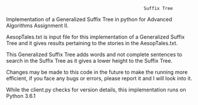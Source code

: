 														Suffix Tree

Implementation of a Generalized Suffix Tree in python for Advanced Algorithms Assignment II. 

AesopTales.txt is input file for this implementation of a Generalized Suffix Tree and it gives results pertaining to the stories
in the AesopTales.txt.

This Generalized Suffix Tree adds words and not complete sentences to search in the Suffix Tree as it gives a lower height to the
Suffix Tree.

Changes may be made to this code in the future to make the running more efficient, if you face any bugs or errors, please report it
and I will look into it.

While the client.py checks for version details, this implementation runs on Python 3.6.1
